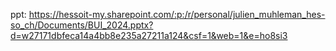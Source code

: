 ppt: https://hessoit-my.sharepoint.com/:p:/r/personal/julien_muhleman_hes-so_ch/Documents/BUI_2024.pptx?d=w27171dbfeca14a4bb8e235a27211a124&csf=1&web=1&e=ho8si3
